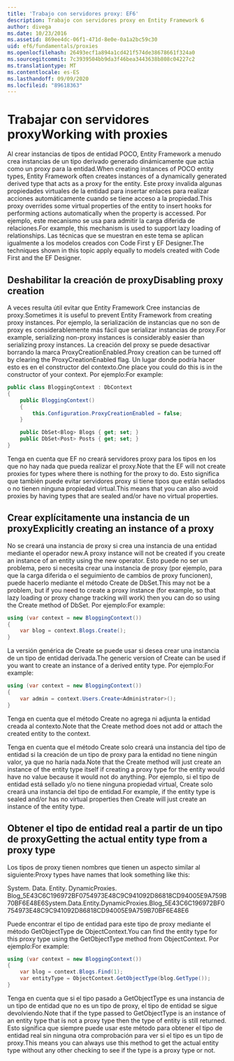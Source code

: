 ```yaml
---
title: 'Trabajo con servidores proxy: EF6'
description: Trabajo con servidores proxy en Entity Framework 6
author: divega
ms.date: 10/23/2016
ms.assetid: 869ee4dc-06f1-471d-8e0e-0a1a2bc59c30
uid: ef6/fundamentals/proxies
ms.openlocfilehash: 26493ecf1a894a1cd421f574de38678661f324a0
ms.sourcegitcommit: 7c3939504bb9da3f46bea3443638b808c04227c2
ms.translationtype: MT
ms.contentlocale: es-ES
ms.lasthandoff: 09/09/2020
ms.locfileid: "89618363"
---
```

# <a name="working-with-proxies"></a><span data-ttu-id="91185-103">Trabajar con servidores proxy</span><span class="sxs-lookup"><span data-stu-id="91185-103">Working with proxies</span></span>
<span data-ttu-id="91185-104">Al crear instancias de tipos de entidad POCO, Entity Framework a menudo crea instancias de un tipo derivado generado dinámicamente que actúa como un proxy para la entidad.</span><span class="sxs-lookup"><span data-stu-id="91185-104">When creating instances of POCO entity types, Entity Framework often creates instances of a dynamically generated derived type that acts as a proxy for the entity.</span></span> <span data-ttu-id="91185-105">Este proxy invalida algunas propiedades virtuales de la entidad para insertar enlaces para realizar acciones automáticamente cuando se tiene acceso a la propiedad.</span><span class="sxs-lookup"><span data-stu-id="91185-105">This proxy overrides some virtual properties of the entity to insert hooks for performing actions automatically when the property is accessed.</span></span> <span data-ttu-id="91185-106">Por ejemplo, este mecanismo se usa para admitir la carga diferida de relaciones.</span><span class="sxs-lookup"><span data-stu-id="91185-106">For example, this mechanism is used to support lazy loading of relationships.</span></span> <span data-ttu-id="91185-107">Las técnicas que se muestran en este tema se aplican igualmente a los modelos creados con Code First y EF Designer.</span><span class="sxs-lookup"><span data-stu-id="91185-107">The techniques shown in this topic apply equally to models created with Code First and the EF Designer.</span></span>  

## <a name="disabling-proxy-creation"></a><span data-ttu-id="91185-108">Deshabilitar la creación de proxy</span><span class="sxs-lookup"><span data-stu-id="91185-108">Disabling proxy creation</span></span>  

<span data-ttu-id="91185-109">A veces resulta útil evitar que Entity Framework Cree instancias de proxy.</span><span class="sxs-lookup"><span data-stu-id="91185-109">Sometimes it is useful to prevent Entity Framework from creating proxy instances.</span></span> <span data-ttu-id="91185-110">Por ejemplo, la serialización de instancias que no son de proxy es considerablemente más fácil que serializar instancias de proxy.</span><span class="sxs-lookup"><span data-stu-id="91185-110">For example, serializing non-proxy instances is considerably easier than serializing proxy instances.</span></span> <span data-ttu-id="91185-111">La creación del proxy se puede desactivar borrando la marca ProxyCreationEnabled.</span><span class="sxs-lookup"><span data-stu-id="91185-111">Proxy creation can be turned off by clearing the ProxyCreationEnabled flag.</span></span> <span data-ttu-id="91185-112">Un lugar donde podría hacer esto es en el constructor del contexto.</span><span class="sxs-lookup"><span data-stu-id="91185-112">One place you could do this is in the constructor of your context.</span></span> <span data-ttu-id="91185-113">Por ejemplo:</span><span class="sxs-lookup"><span data-stu-id="91185-113">For example:</span></span>  

``` csharp
public class BloggingContext : DbContext
{
    public BloggingContext()
    {
        this.Configuration.ProxyCreationEnabled = false;
    }  

    public DbSet<Blog> Blogs { get; set; }
    public DbSet<Post> Posts { get; set; }
}
```  

<span data-ttu-id="91185-114">Tenga en cuenta que EF no creará servidores proxy para los tipos en los que no hay nada que pueda realizar el proxy.</span><span class="sxs-lookup"><span data-stu-id="91185-114">Note that the EF will not create proxies for types where there is nothing for the proxy to do.</span></span> <span data-ttu-id="91185-115">Esto significa que también puede evitar servidores proxy si tiene tipos que están sellados o no tienen ninguna propiedad virtual.</span><span class="sxs-lookup"><span data-stu-id="91185-115">This means that you can also avoid proxies by having types that are sealed and/or have no virtual properties.</span></span>  

## <a name="explicitly-creating-an-instance-of-a-proxy"></a><span data-ttu-id="91185-116">Crear explícitamente una instancia de un proxy</span><span class="sxs-lookup"><span data-stu-id="91185-116">Explicitly creating an instance of a proxy</span></span>  

<span data-ttu-id="91185-117">No se creará una instancia de proxy si crea una instancia de una entidad mediante el operador new.</span><span class="sxs-lookup"><span data-stu-id="91185-117">A proxy instance will not be created if you create an instance of an entity using the new operator.</span></span> <span data-ttu-id="91185-118">Esto puede no ser un problema, pero si necesita crear una instancia de proxy (por ejemplo, para que la carga diferida o el seguimiento de cambios de proxy funcionen), puede hacerlo mediante el método Create de DbSet.</span><span class="sxs-lookup"><span data-stu-id="91185-118">This may not be a problem, but if you need to create a proxy instance (for example, so that lazy loading or proxy change tracking will work) then you can do so using the Create method of DbSet.</span></span> <span data-ttu-id="91185-119">Por ejemplo:</span><span class="sxs-lookup"><span data-stu-id="91185-119">For example:</span></span>  

``` csharp
using (var context = new BloggingContext())
{
    var blog = context.Blogs.Create();
}
```  

<span data-ttu-id="91185-120">La versión genérica de Create se puede usar si desea crear una instancia de un tipo de entidad derivada.</span><span class="sxs-lookup"><span data-stu-id="91185-120">The generic version of Create can be used if you want to create an instance of a derived entity type.</span></span> <span data-ttu-id="91185-121">Por ejemplo:</span><span class="sxs-lookup"><span data-stu-id="91185-121">For example:</span></span>  

``` csharp
using (var context = new BloggingContext())
{
    var admin = context.Users.Create<Administrator>();
}
```  

<span data-ttu-id="91185-122">Tenga en cuenta que el método Create no agrega ni adjunta la entidad creada al contexto.</span><span class="sxs-lookup"><span data-stu-id="91185-122">Note that the Create method does not add or attach the created entity to the context.</span></span>  

<span data-ttu-id="91185-123">Tenga en cuenta que el método Create solo creará una instancia del tipo de entidad si la creación de un tipo de proxy para la entidad no tiene ningún valor, ya que no haría nada.</span><span class="sxs-lookup"><span data-stu-id="91185-123">Note that the Create method will just create an instance of the entity type itself if creating a proxy type for the entity would have no value because it would not do anything.</span></span> <span data-ttu-id="91185-124">Por ejemplo, si el tipo de entidad está sellado y/o no tiene ninguna propiedad virtual, Create solo creará una instancia del tipo de entidad.</span><span class="sxs-lookup"><span data-stu-id="91185-124">For example, if the entity type is sealed and/or has no virtual properties then Create will just create an instance of the entity type.</span></span>  

## <a name="getting-the-actual-entity-type-from-a-proxy-type"></a><span data-ttu-id="91185-125">Obtener el tipo de entidad real a partir de un tipo de proxy</span><span class="sxs-lookup"><span data-stu-id="91185-125">Getting the actual entity type from a proxy type</span></span>  

<span data-ttu-id="91185-126">Los tipos de proxy tienen nombres que tienen un aspecto similar al siguiente:</span><span class="sxs-lookup"><span data-stu-id="91185-126">Proxy types have names that look something like this:</span></span>  

<span data-ttu-id="91185-127">System. Data. Entity. DynamicProxies. Blog_5E43C6C196972BF0754973E48C9C941092D86818CD94005E9A759B70BF6E48E6</span><span class="sxs-lookup"><span data-stu-id="91185-127">System.Data.Entity.DynamicProxies.Blog_5E43C6C196972BF0754973E48C9C941092D86818CD94005E9A759B70BF6E48E6</span></span>  

<span data-ttu-id="91185-128">Puede encontrar el tipo de entidad para este tipo de proxy mediante el método GetObjectType de ObjectContext.</span><span class="sxs-lookup"><span data-stu-id="91185-128">You can find the entity type for this proxy type using the GetObjectType method from ObjectContext.</span></span> <span data-ttu-id="91185-129">Por ejemplo:</span><span class="sxs-lookup"><span data-stu-id="91185-129">For example:</span></span>  

``` csharp
using (var context = new BloggingContext())
{
    var blog = context.Blogs.Find(1);
    var entityType = ObjectContext.GetObjectType(blog.GetType());
}
```  

<span data-ttu-id="91185-130">Tenga en cuenta que si el tipo pasado a GetObjectType es una instancia de un tipo de entidad que no es un tipo de proxy, el tipo de entidad se sigue devolviendo.</span><span class="sxs-lookup"><span data-stu-id="91185-130">Note that if the type passed to GetObjectType is an instance of an entity type that is not a proxy type then the type of entity is still returned.</span></span> <span data-ttu-id="91185-131">Esto significa que siempre puede usar este método para obtener el tipo de entidad real sin ninguna otra comprobación para ver si el tipo es un tipo de proxy.</span><span class="sxs-lookup"><span data-stu-id="91185-131">This means you can always use this method to get the actual entity type without any other checking to see if the type is a proxy type or not.</span></span>  
